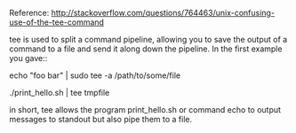 Reference: http://stackoverflow.com/questions/764463/unix-confusing-use-of-the-tee-command

tee is used to split a command pipeline, allowing you to save the output of a command to a file and send it along down the pipeline. In the first example you gave::

echo "foo bar" | sudo tee -a /path/to/some/file

./print_hello.sh  | tee tmpfile

in short, tee allows the program print_hello.sh or command echo to output messages to standout but also pipe them to a file.
